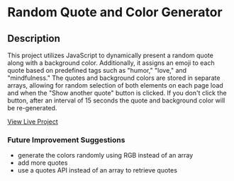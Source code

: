 # Random Quote and Color Generator

## Description

This project utilizes JavaScript to dynamically present a random quote along with a background color. Additionally, it assigns an emoji to each quote based on predefined tags such as "humor," "love," and "mindfulness." The quotes and background colors are stored in separate arrays, allowing for random selection of both elements on each page load and when the "Show another quote" button is clicked. If you don't click the button, after an interval of 15 seconds the quote and background color will be re-generated.

[View Live Project](https://heidifryzell.com/fsjstd-project-1/)

### Future Improvement Suggestions

- generate the colors randomly using RGB instead of an array
- add more quotes
- use a quotes API instead of an array to retrieve quotes
